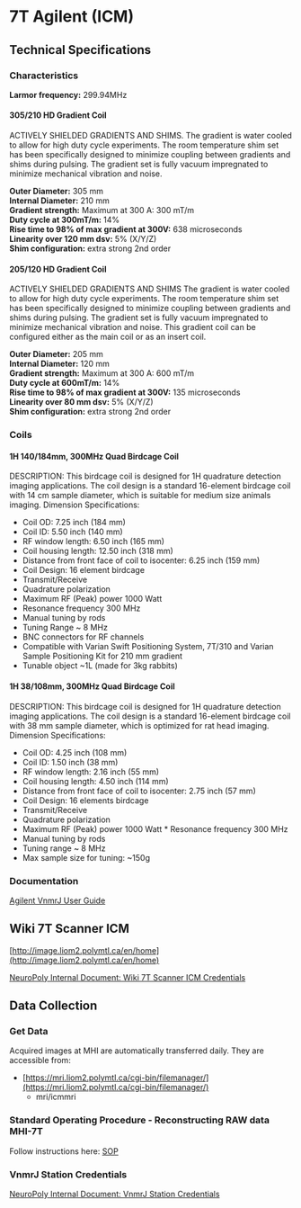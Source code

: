 # 7T Agilent \(ICM\)

## Technical Specifications

### Characteristics <a id="characteristics"></a>

**Larmor frequency:** 299.94MHz

#### 305/210 HD Gradient Coil <a id="hd_gradient_coil"></a>

ACTIVELY SHIELDED GRADIENTS AND SHIMS. The gradient is water cooled to allow for high duty cycle experiments. The room temperature shim set has been specifically designed to minimize coupling between gradients and shims during pulsing. The gradient set is fully vacuum impregnated to minimize mechanical vibration and noise.

**Outer Diameter:** 305 mm  
**Internal Diameter:** 210 mm  
**Gradient strength:** Maximum at 300 A: 300 mT/m  
**Duty cycle at 300mT/m:** 14%  
**Rise time to 98% of max gradient at 300V:** 638 microseconds  
**Linearity over 120 mm dsv:** 5% \(X/Y/Z\)  
**Shim configuration:** extra strong 2nd order

#### 205/120 HD Gradient Coil <a id="hd_gradient_coil1"></a>

ACTIVELY SHIELDED GRADIENTS AND SHIMS The gradient is water cooled to allow for high duty cycle experiments. The room temperature shim set has been specifically designed to minimize coupling between gradients and shims during pulsing. The gradient set is fully vacuum impregnated to minimize mechanical vibration and noise. This gradient coil can be configured either as the main coil or as an insert coil.

**Outer Diameter:** 205 mm  
**Internal Diameter:** 120 mm  
**Gradient strength:** Maximum at 300 A: 600 mT/m  
**Duty cycle at 600mT/m:** 14%  
**Rise time to 98% of max gradient at 300V:** 135 microseconds  
**Linearity over 80 mm dsv:** 5% \(X/Y/Z\)  
**Shim configuration:** extra strong 2nd order

### Coils <a id="coils"></a>

#### 1H 140/184mm, 300MHz Quad Birdcage Coil <a id="h_140184mm_300mhz_quad_birdcage_coil"></a>

DESCRIPTION: This birdcage coil is designed for 1H quadrature detection imaging applications. The coil design is a standard 16-element birdcage coil with 14 cm sample diameter, which is suitable for medium size animals imaging. Dimension Specifications:

* Coil OD: 7.25 inch \(184 mm\)
* Coil ID: 5.50 inch \(140 mm\)
* RF window length: 6.50 inch \(165 mm\)
* Coil housing length: 12.50 inch \(318 mm\)
* Distance from front face of coil to isocenter: 6.25 inch \(159 mm\)
* Coil Design: 16 element birdcage
* Transmit/Receive
* Quadrature polarization
* Maximum RF \(Peak\) power 1000 Watt
* Resonance frequency 300 MHz
* Manual tuning by rods
* Tuning Range ~ 8 MHz
* BNC connectors for RF channels
* Compatible with Varian Swift Positioning System, 7T/310 and Varian Sample Positioning Kit for 210 mm gradient
* Tunable object ~1L \(made for 3kg rabbits\)

#### 1H 38/108mm, 300MHz Quad Birdcage Coil <a id="h_38108mm_300mhz_quad_birdcage_coil"></a>

DESCRIPTION: This birdcage coil is designed for 1H quadrature detection imaging applications. The coil design is a standard 16-element birdcage coil with 38 mm sample diameter, which is optimized for rat head imaging. Dimension Specifications:

* Coil OD: 4.25 inch \(108 mm\)
* Coil ID: 1.50 inch \(38 mm\)
* RF window length: 2.16 inch \(55 mm\)
* Coil housing length: 4.50 inch \(114 mm\)
* Distance from front face of coil to isocenter: 2.75 inch \(57 mm\)
* Coil Design: 16 elements birdcage
* Transmit/Receive
* Quadrature polarization
* Maximum RF \(Peak\) power 1000 Watt \* Resonance frequency 300 MHz
* Manual tuning by rods
* Tuning range ~ 8 MHz
* Max sample size for tuning: ~150g

### Documentation <a id="documentation"></a>

[Agilent VnmrJ User Guide](https://drive.google.com/file/d/1AtDdgojTqKkPOf0iuQ8QXM83p2936Rti/view?usp=sharing)

## Wiki 7T Scanner ICM <a id="wiki_7t_scanner_icm"></a>

[http://image.liom2.polymtl.ca/en/home](http://image.liom2.polymtl.ca/en/home)

[NeuroPoly Internal Document: Wiki 7T Scanner ICM Credentials](https://docs.google.com/document/d/13iNhiBKYZWT9ytsvYeeYV4FJn6Wn00q9Ctka7toMV08/edit#heading=h.1fo74ej6y2sr)

## Data Collection

### Get Data

Acquired images at MHI are automatically transferred daily. They are accessible from:

* [https://mri.liom2.polymtl.ca/cgi-bin/filemanager/](https://mri.liom2.polymtl.ca/cgi-bin/filemanager/)
  * mri/icmmri

### Standard Operating Procedure - Reconstructing RAW data MHI-7T

Follow instructions here: [SOP](https://docs.google.com/document/d/1wzjTBF5lHIqEDCpvoWIytJ5r-zAaxbk7Z-gw0P27Sgs/edit?usp=sharing)

### VnmrJ Station Credentials

[NeuroPoly Internal Document: VnmrJ Station Credentials](https://docs.google.com/document/d/13iNhiBKYZWT9ytsvYeeYV4FJn6Wn00q9Ctka7toMV08/edit#heading=h.wjx9vayb6rpl)

